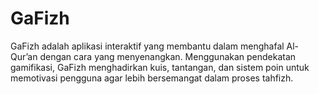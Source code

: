# GaFizh
GaFizh adalah aplikasi interaktif yang membantu dalam menghafal Al-Qur’an dengan cara yang menyenangkan. Menggunakan pendekatan gamifikasi, GaFizh menghadirkan kuis, tantangan, dan sistem poin untuk memotivasi pengguna agar lebih bersemangat dalam proses tahfizh.
